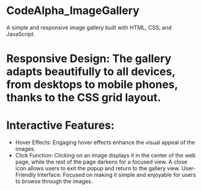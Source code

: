 # CodeAlpha_ImageGallery
A simple and responsive image gallery built with HTML, CSS, and JavaScript.

# Responsive Design: The gallery adapts beautifully to all devices, from desktops to mobile phones, thanks to the CSS grid layout.

# Interactive Features:
- Hover Effects: Engaging hover effects enhance the visual appeal of the images.
- Click Function: Clicking on an image displays it in the center of the web page, while the rest of the page darkens for a focused view. A close icon allows users to exit the popup and return to the gallery view.
User-Friendly Interface: Focused on making it simple and enjoyable for users to browse through the images.
